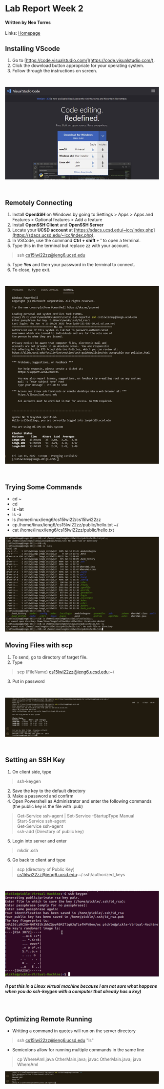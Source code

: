 # **Lab Report Week 2**
#### Written by Neo Torres

Links:
[Homepage](https://nickpizzablock.github.io/cse15l-lab-reports/)
 

<!-- TODO:
- [!] Installing VScode
- [ ] Remotely Connecting
- [ ] Trying Some Commands
- [ ] Moving Files with scp
- [ ] Setting an SSH Key
- [ ] Optimizing Remote Running -->

## Installing VScode
1. Go to [https://code.visualstudio.com/](https://code.visualstudio.com/).
2. Click the download button appropriate for your operating system.
3. Follow through the instructions on screen.

<br>

![Image](CSE15lw2img1.jpg)

<br>

## Remotely Connecting
1. Install **OpenSSH** on Windows by going to Settings > Apps > Apps and Features > Optional features > Add a feature
2. Install **OpenSSH Client** and **OpenSSH Server**
2. Locate your **UCSD account** at [https://sdacs.ucsd.edu/~icc/index.php](https://sdacs.ucsd.edu/~icc/index.php).
3. In VSCode, use the command **Ctrl + shift + '** to open a terminal.
4. Type this in the terminal but replace zz with your account.
>ssh cs15lwi22zz@ieng6.ucsd.edu
5. Type **Yes** and then your password in the terminal to connect.
6. To close, type exit.

<br>

![Image](CSE15lw2img2.jpg)

<br>

## Trying Some Commands
* cd ~
* cd
* ls -lat
* ls -a
* ls /home/linux/ieng6/cs15lwi22/cs15lwi22zz
* cp /home/linux/ieng6/cs15lwi22zz/public/hello.txt ~/
* cat /home/linux/ieng6/cs15lwi22zz/public/hello.txt
<!-- 
cd ~;
cd;
ls -lat;
ls -a;
ls /home/linux/ieng6/cs15lwi22/cs15lwi22zz;
cp /home/linux/ieng6/cs15lwi22zz/public/hello.txt ~/;
cat /home/linux/ieng6/cs15lwi22zz/public/hello.txt;
 -->

![Image](CSE15lw2img3.jpg)
## Moving Files with scp
1. To send, go to directory of target file.
2. Type 
>scp (FileName) cs15lwi22zz@ieng6.ucsd.edu:~/
3. Put in password

<br>

![Image](CSE15lw2img4.jpg)

<br>

## Setting an SSH Key
1. On client side, type
>ssh-keygen 

2. Save the key to the default directory
3. Make a password and confirm
4. Open Powershell as Administrator and enter the following commands (the public key is the file with .pub)
>Get-Service ssh-agent | Set-Service -StartupType Manual <br>
>Start-Service ssh-agent <br>
>Get-Service ssh-agent <br>
>ssh-add (Directory of public key) <br>
5. Login into server and enter
>mkdir .ssh
6. Go back to client and type
>scp (directory of Public Key) cs15lwi22zz@ieng6.ucsd.edu:~/.ssh/authorized_keys

<br>

![Image](CSE15lw2img6.jpg)
##### (I put this in a Linux virtual machine because I am not sure what happens when you do ssh-keygen with a computer that already has a key)
<br>

## Optimizing Remote Running

* Writting a command in quotes will run on the server directory 
>ssh cs15lwi22zz@ieng6.ucsd.edu "ls"

* Semicolons allow for running multiple commands in the same line
>cp WhereAmI.java OtherMain.java; javac OtherMain.java; java WhereAmI

![Image](CSE15lw2img5.jpg)
